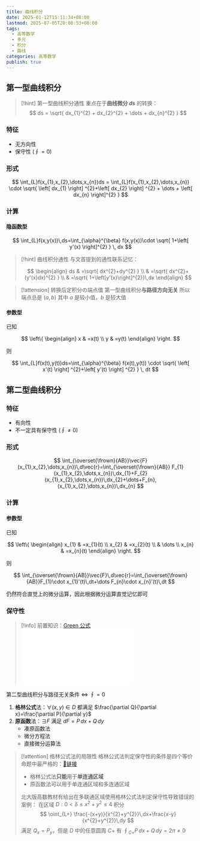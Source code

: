 ```yaml
---
title: 曲线积分
date: 2025-01-12T15:11:34+08:00
lastmod: 2025-07-05T20:08:53+08:00
tags:
  - 高等数学
  - 多元
  - 积分
  - 曲线
categories: 高等数学
publish: true
---
```


## 第一型曲线积分

>[!hint] 第一型曲线积分通性
>重点在于**曲线微分 $ds$** 的转换：
>$$
>ds = \sqrt{ dx_{1}^{2} + dx_{2}^{2} + \dots + dx_{n}^{2} }
>$$
### 特征

+ 无方向性
+ 保守性 ($\oint = 0$)

### 形式

$$
\int_{L}f(x_{1},x_{2},\dots,x_{n})ds = \int_{L}f(x_{1},x_{2},\dots,x_{n}) \cdot  \sqrt{ \left[ dx_{1} \right] ^{2}+\left[ dx_{2} \right] ^{2} + \dots + \left[ dx_{n} \right]^{2}  }
$$
### 计算

#### 隐函数型

$$
\int_{L}f(x,y(x))\,ds=\int_{\alpha}^{\beta} f(x,y(x))\cdot \sqrt{ 1+\left[ y'(x) \right]^{2} } \, dx 
$$

>[!hint] 曲线积分通性
>与文首提到的通性联系记忆：
>
>$$
>\begin{align}
>ds & =\sqrt{ dx^{2}+dy^{2} } \\
 & =\sqrt{ dx^{2}+(y'(x)dx)^{2} } \\
> & =\sqrt{ 1+\left[y'(x)\right]^{2}}\,dx
>\end{align}
>$$

>[!attension] 转换后定积分の端点值
>第一型曲线积分**与路径方向无关**
>所以端点总是 $(a,b)$ 其中 $a$ 是较小值，$b$ 是较大值

#### 参数型

已知

$$
\left\{ \begin{align}
x & =x(t) \\
y & =y(t)
\end{align} \right.
$$

则

$$
\int_{L}f(x(t),y(t))ds=\int_{\alpha}^{\beta} f(x(t),y(t)) \cdot \sqrt{ \left[ x'(t) \right] ^{2}+\left[ y'(t) \right] ^{2} } \, dt
$$

## 第二型曲线积分

### 特征

+ 有向性
+ 不一定具有保守性 ($\oint\neq 0$)

### 形式

$$
\int_{\overset{\frown}{AB}}\vec{F}(x_{1},x_{2},\dots,x_{n})\,d\vec{r}=\int_{\overset{\frown}{AB}} F_{1}(x_{1},x_{2},\dots,x_{n})\,dx_{1}+F_{2}(x_{1},x_{2},\dots,x_{n})\,dx_{2}+\dots+F_{n},(x_{1},x_{2},\dots,x_{n})\,dx_{n}
$$

### 计算

#### 参数型

已知

$$
\left\{ \begin{align}
x_{1} & =x_{1}(t) \\
x_{2} & =x_{2}(t) \\
 & \dots \\
x_{n} & =x_{n}(t)
\end{align} \right.
$$

则

$$
\int_{\overset{\frown}{AB}}\vec{F}\,d\vec{r}=\int_{\overset{\frown}{AB}}F_{1}\cdot x_{1}'(t)\,dt+\dots F_{n}\cdot x_{n}'(t)\,dt
$$

仍然符合直觉上的微分运算，因此根据微分运算直觉记忆即可

### 保守性

>[!info] 前置知识：[Green 公式](./Green%20%E5%85%AC%E5%BC%8F.md)
>![Green 公式](./Green%20%E5%85%AC%E5%BC%8F.md)

第二型曲线积分与路径无关条件 $\iff$ $\oint = 0$

1. **格林公式**法：$\forall(x,y)\in D$ 都满足 $\frac{\partial Q}{\partial x}=\frac{\partial P}{\partial y}$
2. **原函数**法：$\exists F$ 满足 $dF=P\,dx+Q\,dy$
	+ 凑原函数法
	+ 微分方程法
	+ 直接微分运算法

>[!attention] 格林公式法的局限性
>格林公式法判定保守性的条件是四个等价命题中最严格的：[🔗链接](https://zhuanlan.zhihu.com/p/706762265)
>- 格林公式法**只能**用于**单连通区域**
>- 原函数法可以用于单连通区域和多连通区域
>
>北大版高数教材有给出在多联通区域使用格林公式法判定保守性导致错误的案例：
>在区域 $D:0<\delta\leq x^{2}+y^{2}\leq 4$
>积分
>$$
>\oint_{L+} \frac{-(x+y)}{x^{2}+y^{2}}\,dx+\frac{x-y}{x^{2}+y^{2}}\,dy
>$$
>满足 $Q_{x} = P_{y}$，但是 $D$ 中的任意圆周 $C+$ 有 $\oint_{C+}P\,dx+Q\,dy=2\pi\neq 0$




